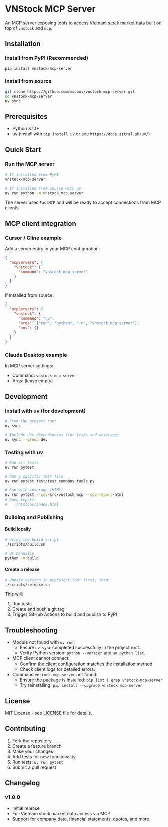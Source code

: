 # VNStock MCP Server

An MCP server exposing tools to access Vietnam stock market data built on top of `vnstock` and `mcp`.

## Installation

### Install from PyPI (Recommended)
```bash
pip install vnstock-mcp-server
```

### Install from source
```bash
git clone https://github.com/maobui/vnstock-mcp-server.git
cd vnstock-mcp-server
uv sync
```

## Prerequisites
- Python 3.10+
- uv (install with `pip install uv` or see `https://docs.astral.sh/uv/`)

## Quick Start

### Run the MCP server
```bash
# If installed from PyPI
vnstock-mcp-server

# If installed from source with uv
uv run python -m vnstock_mcp.server
```

The server uses `FastMCP` and will be ready to accept connections from MCP clients.

## MCP client integration

### Cursor / Cline example
Add a server entry in your MCP configuration:

```json
{
  "mcpServers": {
    "vnstock": {
      "command": "vnstock-mcp-server"
    }
  }
}
```

If installed from source:
```json
{
  "mcpServers": {
    "vnstock": {
      "command": "uv",
      "args": ["run", "python", "-m", "vnstock_mcp.server"],
      "env": {}
    }
  }
}
```

### Claude Desktop example
In MCP server settings:
- Command: `vnstock-mcp-server`
- Args: (leave empty)

## Development

### Install with uv (for development)
```bash
# From the project root
uv sync

# Include dev dependencies (for tests and coverage)
uv sync --group dev
```

### Testing with uv
```bash
# Run all tests
uv run pytest

# Run a specific test file
uv run pytest test/test_company_tools.py

# Run with coverage (HTML)
uv run pytest --cov=src/vnstock_mcp --cov-report=html
# Open report:
#   ./htmlcov/index.html
```

### Building and Publishing

#### Build locally
```bash
# Using the build script
./scripts/build.sh

# Or manually
python -m build
```

#### Create a release
```bash
# Update version in pyproject.toml first, then:
./scripts/release.sh
```

This will:
1. Run tests
2. Create and push a git tag
3. Trigger GitHub Actions to build and publish to PyPI

## Troubleshooting
- Module not found with `uv run`:
  - Ensure `uv sync` completed successfully in the project root.
  - Verify Python version: `python --version` and `uv python list`.
- MCP client cannot connect:
  - Confirm the client configuration matches the installation method
  - Check client logs for detailed errors.
- Command `vnstock-mcp-server` not found:
  - Ensure the package is installed: `pip list | grep vnstock-mcp-server`
  - Try reinstalling: `pip install --upgrade vnstock-mcp-server`

## License

MIT License - see [LICENSE](LICENSE) file for details.

## Contributing

1. Fork the repository
2. Create a feature branch
3. Make your changes
4. Add tests for new functionality
5. Run tests: `uv run pytest`
6. Submit a pull request

## Changelog

### v1.0.0
- Initial release
- Full Vietnam stock market data access via MCP
- Support for company data, financial statements, quotes, and more
